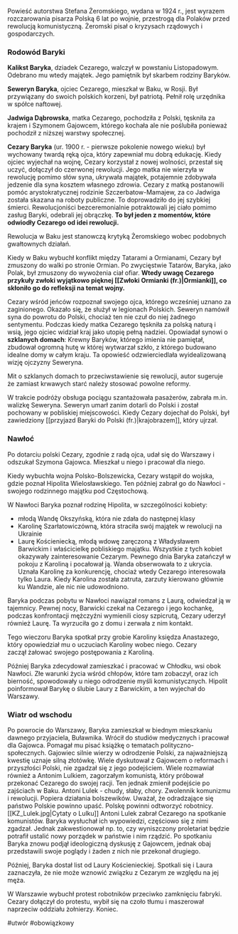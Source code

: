 Powieść autorstwa Stefana Żeromskiego, wydana w 1924 r., jest wyrazem rozczarowania pisarza Polską 6 lat po wojnie, przestrogą dla Polaków przed rewolucją komunistyczną. Żeromski pisał o kryzysach rządowych i gospodarczych.

### Rodowód Baryki
**Kalikst Baryka**, dziadek Cezarego, walczył w powstaniu Listopadowym. Odebrano mu wtedy majątek. Jego pamiętnik był skarbem rodziny Baryków.

**Seweryn Baryka**, ojciec  Cezarego, mieszkał w Baku, w Rosji. Był przywiązany do swoich polskich korzeni, był patriotą. Pełnił rolę urzędnika w spółce naftowej.

**Jadwiga Dąbrowska**, matka Cezarego, pochodziła z Polski, tęskniła za krajem i Szymonem Gajowcem, którego kochała ale nie poślubiła ponieważ pochodził z niższej warstwy społecznej.


**Cezary Baryka** (ur. 1900 r. - pierwsze pokolenie nowego wieku) był wychowany twardą ręką ojca, który zapewniał mu dobrą edukację. Kiedy ojciec wyjechał na wojnę, Cezary korzystał z nowej wolności, przestał się uczyć, dołączył do czerwonej rewolucji. Jego matka nie wierzyła w rewolucję pomimo słów syna, ukrywała majątek, potajemnie zdobywała jedzenie dla syna kosztem własnego zdrowia.
Cezary z matką postanowili pomóc arystokratycznej rodzinie Szczerbatow-Mamajew, za co Jadwiga została skazana na roboty publiczne. To doprowadziło do jej szybkiej śmierci. Rewolucjoniści bezceremonialnie potraktowali jej ciało pomimo zasług Baryki, odebrali jej obrączkę. **To był jeden z momentów, które odwiodły Cezarego od idei rewolucji.**

Rewolucja w Baku jest stanowczą krytyką Żeromskiego wobec podobnych gwałtownych działań.

Kiedy w Baku wybuchł konflikt między Tatarami a Ormianami, Cezary był zmuszony do walki po stronie Ormian. Po zwycięstwie Tatarów, Baryka, jako Polak, był zmuszony do wywożenia ciał ofiar. **Wtedy uwagę Cezarego przykuły zwłoki wyjątkowo pięknej [[Zwłoki Ormianki (fr.)|Ormianki]], co skłoniło go do refleksji na temat wojny.** 

Cezary wśród jeńców rozpoznał swojego ojca, którego wcześniej uznano za zaginionego. Okazało się, że służył w legionach Polskich. Seweryn namówił syna do powrotu do Polski, chociaż ten nie czuł do niej żadnego sentymentu. Podczas kiedy matka Cezarego tęskniła za polską naturą i wsią, jego ojciec widział kraj jako utopię pełną nadziei. Opowiadał synowi o **szklanych domach**:
Krewny Baryków, którego imienia nie pamiętał, zbudował ogromną hutę w której wytwarzał szkło, z którego budowano idealne domy w całym kraju. Ta opowieść odzwierciedlała wyidealizowaną wizję ojczyzny Seweryna.

Mit o szklanych domach to przeciwstawienie się rewolucji, autor sugeruje że zamiast krwawych starć należy stosować powolne reformy.

W trakcie podróży obsługa pociągu szantażowała pasażerów, zabrała m.in. walizkę Seweryna. Seweryn umarł zanim dotarli do Polski i został pochowany w pobliskiej miejscowości. Kiedy Cezary dojechał do Polski, był zawiedziony [[przyjazd Baryki do Polski (fr.)|krajobrazem]], który ujrzał.

### Nawłoć
Po dotarciu polski Cezary, zgodnie z radą ojca, udał się do Warszawy i odszukał Szymona Gajowca. Mieszkał u niego i pracował dla niego.

Kiedy wybuchła wojna Polsko-Bolszewicka, Cezary wstąpił do wojska, gdzie poznał Hipolita Wielosławskiego. Ten później zabrał go do Nawłoci - swojego rodzinnego majątku pod Częstochową.

W Nawłoci Baryka poznał rodzinę Hipolita, w szczególności kobiety:
- młodą Wandę Okszyńską, która nie zdała do następnej klasy
- Karolinę Szarłatowiczówną, która straciła swój majątek w rewolucji na Ukrainie
- Laurę Kościeniecką, młodą wdowę zaręczoną z Władysławem Barwickim i właścicielkę pobliskiego majątku.
Wszystkie z tych kobiet okazywały zainteresowanie Cezarym. Pewnego dnia Baryka zatańczył w pokoju z Karoliną i pocałował ją. Wanda obserwowała to z ukrycia. Uznała Karolinę za konkurencję, chociaż wtedy Cezarego interesowała tylko Laura. Kiedy Karolina została zatruta, zarzuty kierowano głównie ku Wandzie, ale nic nie udowodniono.

Baryka podczas pobytu w Nawłoci nawiązał romans z Laurą, odwiedzał ją w tajemnicy. Pewnej nocy, Barwicki czekał na Cezarego i jego kochankę, podczas konfrontacji mężczyźni wymienili ciosy szpicrutą, Cezary uderzył również Laurę. Ta wyrzuciła go z domu i zerwała z nim kontakt.

Tego wieczoru Baryka spotkał przy grobie Karoliny księdza Anastazego, który opowiedział mu o uczuciach Karoliny wobec niego. Cezary zaczął żałować swojego postępowania z Karoliną.

Później Baryka zdecydował zamieszkać i pracować w Chłodku, wsi obok Nawłoci. Złe warunki życia wśród chłopów, które tam zobaczył, oraz ich bierność, spowodowały u niego odrodzenie myśli komunistycznych. Hipolit poinformował Barykę o ślubie Laury z Barwickim, a ten wyjechał do Warszawy.

### Wiatr od wschodu
Po powrocie do Warszawy, Baryka zamieszkał w biednym mieszkaniu dawnego przyjaciela, Buławnika. Wrócił do studiów medycznych i pracował dla Gajowca. Pomagał mu pisać książkę o tematach polityczno-społecznych. Gajowiec silnie wierzy w odrodzenie Polski, za najważniejszą kwestię uznaje silną złotówkę. Wiele dyskutował z Gajowcem o reformach i przyszłości Polski, nie zgadzał się z jego podejściem.
Wiele rozmawiał również a Antonim Lulkiem, zagorzałym komunistą, który próbował przekonać Cezarego do swojej racji. Ten jednak zmienił podejście po zajściach w Baku.
Antoni Lulek - chudy, słaby, chory. Zwolennik komunizmu i rewolucji. Popiera działania bolszewików. Uważał, że odradzające się państwo Polskie powinno upaść. Polskę powinni odtworzyć robotnicy.
[[KZ_Lulek.jpg|Cytaty o Lulku]]
Antoni Lulek zabrał Cezarego na spotkanie komunistów.  Baryka wysłuchał ich wypowiedzi, częściowo się z nimi zgadzał. Jednak zakwestionował np. to, czy wyniszczony proletariat będzie potrafił ustalić nowy porządek w państwie i nim rządzić. Po spotkaniu Baryka znowu podjął ideologiczną dyskusję z Gajowcem, jednak obaj przedstawili swoje poglądy i żaden z nich nie przekonał drugiego.

Później, Baryka dostał list od Laury Kościenieckiej. Spotkali się i Laura zaznaczyła, że nie może wznowić związku z Cezarym ze względu na jej męża.

W Warszawie wybuchł protest robotników przeciwko zamknięciu fabryki. Cezary dołączył do protestu, wybił się na czoło tłumu i maszerował naprzeciw oddziału żołnierzy. Koniec.



#utwór #obowiązkowy


